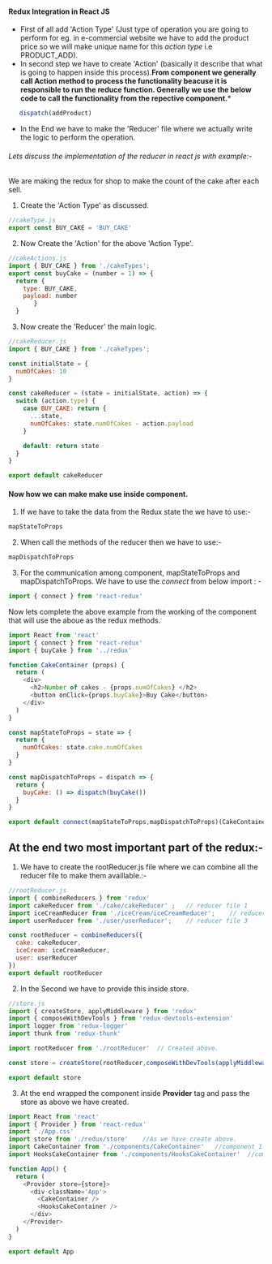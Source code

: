 #### Redux Integration in React JS
- First of all add 'Action Type' (Just type of operation you are going to perform for eg. in e-commercial website we have to add the product price so we will make unique name for this  *action type* i.e PRODUCT_ADD).
- In second step we have to create 'Action' (basically it describe that what is going to happen inside this process).**From component we generally call Action method to process the functionality beacuse it is responsible to run the reduce function. Generally we use the below code to call the functionality from the repective component.***
```javascript
   dispatch(addProduct)
``` 
- In the End we have to make the 'Reducer'  file where we actually write the logic to perform the operation.


######  Lets  discuss the implementation of the reducer in react js with example:-

We are making the redux for shop to make the count of the cake after each sell.


1.  Create the  'Action Type' as discussed.
```javascript
//cakeType.js
export const BUY_CAKE = 'BUY_CAKE'
```

2. Now Create the 'Action'  for the above 'Action Type'.
```javascript
//cakeActions.js
import { BUY_CAKE } from './cakeTypes';
export const buyCake = (number = 1) => {
  return {
    type: BUY_CAKE,
    payload: number
       }
  }
```

3. Now create the 'Reducer' the main logic.

```javascript
//cakeReducer.js
import { BUY_CAKE } from './cakeTypes';

const initialState = {
  numOfCakes: 10
}

const cakeReducer = (state = initialState, action) => {
  switch (action.type) {
    case BUY_CAKE: return {
      ...state,
      numOfCakes: state.numOfCakes - action.payload
    }

    default: return state
  }
}

export default cakeReducer
```

#### Now how we can make make use inside component.
1. If we have to take the data from the Redux state the we have to use:-
```javascript
mapStateToProps
```
2. When call the methods of the reducer then we have to use:-
```javascript
mapDispatchToProps
```
3. For the communication among component, mapStateToProps and mapDispatchToProps. We have to use the *connect*  from below import : -
```javascript
import { connect } from 'react-redux'
```

Now lets complete the above example from the working of the component that will use the aboue as the redux methods.
```javascript
import React from 'react'
import { connect } from 'react-redux'
import { buyCake } from '../redux'

function CakeContainer (props) {
  return (
    <div>
      <h2>Number of cakes - {props.numOfCakes} </h2>
      <button onClick={props.buyCake}>Buy Cake</button>
    </div>
  )
}

const mapStateToProps = state => {
  return {
    numOfCakes: state.cake.numOfCakes
  }
}

const mapDispatchToProps = dispatch => {
  return {
    buyCake: () => dispatch(buyCake())
  }
}

export default connect(mapStateToProps,mapDispatchToProps)(CakeContainer)
```

##  At the end two most important part of the redux:-

1. We have to create the rootReducer.js file where we can combine all the reducer file to make them availlable.:-

```javascript
//rootReducer.js
import { combineReducers } from 'redux'
import cakeReducer from './cake/cakeReducer' ;   // reducer file 1
import iceCreamReducer from './iceCream/iceCreamReducer';    // reducer file 2
import userReducer from './user/userReducer';    // reducer file 3

const rootReducer = combineReducers({
  cake: cakeReducer,
  iceCream: iceCreamReducer,
  user: userReducer
})
export default rootReducer
```

2. In the Second we have to provide this inside store.

```javascript
//store.js
import { createStore, applyMiddleware } from 'redux'
import { composeWithDevTools } from 'redux-devtools-extension'
import logger from 'redux-logger'
import thunk from 'redux-thunk'

import rootReducer from './rootReducer'  // Created above.

const store = createStore(rootReducer,composeWithDevTools(applyMiddleware(logger, thunk)))

export default store

```

3.  At the end wrapped the component inside **Provider** tag and pass the store as above we have created.

```javascript
import React from 'react'
import { Provider } from 'react-redux'
import './App.css'
import store from './redux/store'    //As we have create above.
import CakeContainer from './components/CakeContainer'   //component 1
import HooksCakeContainer from './components/HooksCakeContainer'  //component 2

function App() {
  return (
    <Provider store={store}>
      <div className='App'>
        <CakeContainer />
        <HooksCakeContainer />
      </div>
    </Provider>
  )
}

export default App
```






